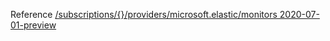 Reference [/subscriptions/{}/providers/microsoft.elastic/monitors 2020-07-01-preview](/Resources/mgmt-plane/L3N1YnNjcmlwdGlvbnMve30vcHJvdmlkZXJzL21pY3Jvc29mdC5lbGFzdGljL21vbml0b3Jz/2020-07-01-preview.xml)
